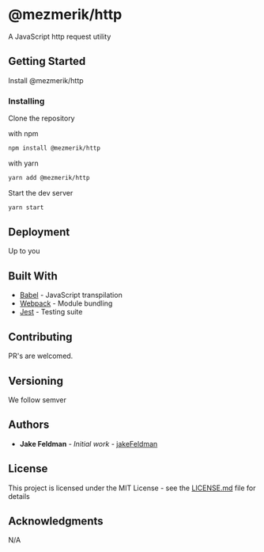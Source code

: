 # @mezmerik/http

A JavaScript http request utility

## Getting Started

Install @mezmerik/http

### Installing

Clone the repository

with npm

```bash
npm install @mezmerik/http
```

with yarn

```bash
yarn add @mezmerik/http
```

Start the dev server

```bash
yarn start
```

## Deployment

Up to you

## Built With

* [Babel](https://babeljs.io/) - JavaScript transpilation
* [Webpack](https://webpack.js.org/) - Module bundling
* [Jest](https://jestjs.io/) - Testing suite

## Contributing

PR's are welcomed.

## Versioning

We follow semver

## Authors

* **Jake Feldman** - *Initial work* - [jakeFeldman](https://github.com/jakeFeldman)

## License

This project is licensed under the MIT License - see the [LICENSE.md](LICENSE.md) file for details

## Acknowledgments

N/A
